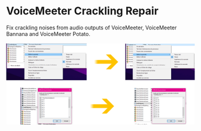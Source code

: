 # VoiceMeeter Crackling Repair
 Fix crackling noises from audio outputs of VoiceMeeter, VoiceMeeter Bannana and VoiceMeeter Potato.
 <br>
 <br>
 <img src="https://github.com/TheRake66/VoiceMeeter-Crackling-Repair/blob/main/screenshot.png">
